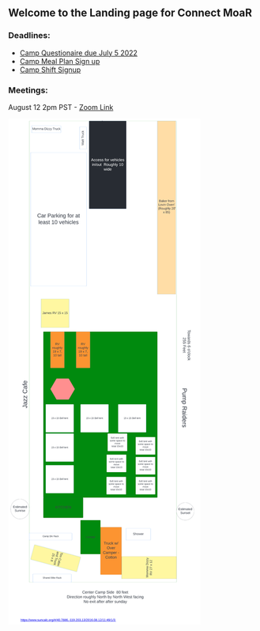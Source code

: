 ## Welcome to the Landing page for Connect MoaR

### Deadlines:
* [Camp Questionaire due July 5 2022](https://forms.gle/hVggiE9id1CJw2H59) 
* [Camp Meal Plan Sign up](https://forms.gle/Gon5jkSN8AGf1JsM8)
* [Camp Shift Signup](https://forms.gle/haT4VcDZyxvidDFYA)


### Meetings:
August 12 2pm PST - [Zoom Link](https://us02web.zoom.us/j/84185095544?pwd=TzZoVHVObEFXRXJtYlFZdlAxRFpCdz09)


<img src="images/camp_layout.png" alt="Camp Layout" />

